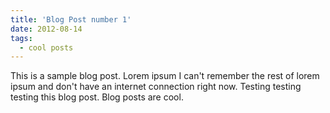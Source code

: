 ```yaml
---
title: 'Blog Post number 1'
date: 2012-08-14
tags:
  - cool posts
---
```


This is a sample blog post. Lorem ipsum I can't remember the rest of lorem ipsum and don't have an internet connection right now. Testing testing testing this blog post. Blog posts are cool.


